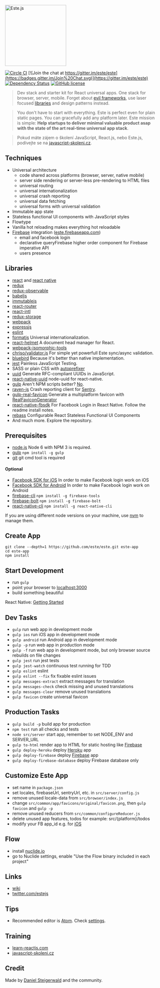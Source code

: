 <img
  alt="Este.js"
  src="https://cloud.githubusercontent.com/assets/66249/6515278/de638916-c388-11e4-8754-184f5b11e770.jpeg"
  width="200"
/>

[![Circle CI](https://img.shields.io/circleci/project/este/este/master.svg)](https://circleci.com/gh/este/este)
[![Join the chat at https://gitter.im/este/este](https://badges.gitter.im/Join%20Chat.svg)](https://gitter.im/este/este)
[![Dependency Status](https://david-dm.org/este/este.svg)](https://david-dm.org/este/este)
[![GitHub license](https://img.shields.io/github/license/este/este.svg)](https://github.com/este/este/blob/master/LICENSE)

> Dev stack and starter kit for React universal apps. One stack for browser, server, mobile. Forget about [evil frameworks](http://tomasp.net/blog/2015/library-frameworks/), use laser focused [libraries](https://github.com/este/este#libraries) and design patterns instead.

> You don't have to start with everything. Este is perfect even for plain static pages. You can gracefully add any platform later. Este mission is simple: **Help startups to deliver minimal valuable product asap with the state of the art real-time universal app stack**.

> Pokud máte zájem o školení JavaScript, React.js, nebo Este.js, podívejte se na [javascript-skoleni.cz](https://javascript-skoleni.cz/).

## Techniques

- Universal architecture
  - code shared across platforms (browser, server, native mobile)
  - server side rendering or server-less pre-rendering to HTML files
  - universal routing
  - universal internationalization
  - universal crash reporting
  - universal data fetching
  - universal forms with universal validation
- Immutable app state
- Stateless functional UI components with JavaScript styles
- Flowtype
- Vanilla hot reloading makes everything hot reloadable
- [Firebase](https://firebase.google.com/) integration ([este.firebaseapp.com](https://este.firebaseapp.com))
  - email and facebook login
  - declarative queryFirebase higher order component for Firebase imperative API
  - users presence

## Libraries

- [react](http://facebook.github.io/react/) and [react native](https://facebook.github.io/react-native/)
- [redux](http://rackt.github.io/redux/)
- [redux-observable](https://github.com/redux-observable/redux-observable)
- [babeljs](https://babeljs.io/)
- [immutablejs](http://facebook.github.io/immutable-js)
- [react-router](https://github.com/rackt/react-router)
- [react-intl](https://github.com/yahoo/react-intl)
- [redux-storage](https://github.com/michaelcontento/redux-storage)
- [webpack](http://webpack.github.io/)
- [expressjs](http://expressjs.com/)
- [eslint](http://eslint.org/)
- [formatjs](http://formatjs.io/) Universal internationalization.
- [react-helmet](https://github.com/nfl/react-helmet) A document head manager for React.
- [webpack-isomorphic-tools](https://github.com/halt-hammerzeit/webpack-isomorphic-tools)
- [chriso/validator.js](https://github.com/chriso/validator.js) For simple yet powerfull Este sync/async validation.
- [bluebird](https://github.com/petkaantonov/bluebird) Because it's better than native implementation.
- [jest](https://facebook.github.io/jest/) Painless JavaScript Testing.
- SASS or plain CSS with [autoprefixer](https://github.com/postcss/autoprefixer)
- [uuid](https://github.com/defunctzombie/node-uuid) Generate RFC-compliant UUIDs in JavaScript.
- [react-native-uuid](https://github.com/eugenehp/react-native-uuid) node-uuid for react-native.
- [gulp](http://gulpjs.com/) Aren't NPM scripts better? [No](https://twitter.com/jaffathecake/status/700320306053935104).
- [raven-js](https://github.com/getsentry/raven-js) Crash reporting client for [Sentry](https://getsentry.com).
- [gulp-real-favicon](https://www.npmjs.com/package/gulp-real-favicon) Generate a multiplatform favicon with [RealFaviconGenerator](https://realfavicongenerator.net)
- [react-native-fbsdk](https://github.com/facebook/react-native-fbsdk) For Facebook Login in React Native. Follow the readme install notes.
- [rebass](https://github.com/jxnblk/rebass) Configurable React Stateless Functional UI Components
- And much more. Explore the repository.

## Prerequisites

- [node.js](http://nodejs.org) Node 6 with NPM 3 is required.
- [gulp](http://gulpjs.com/) `npm install -g gulp`
- [git](https://git-scm.com/downloads) git cmd tool is required


#### Optional

- [Facebook SDK for iOS](https://developers.facebook.com/docs/ios/) In order to make Facebook login work on iOS
- [Facebook SDK for Android](https://developers.facebook.com/docs/android/) In order to make Facebook login work on Android
- [firebase-cli](https://firebase.google.com/docs/cli/) `npm install -g firebase-tools`
- [firebase-bolt](https://github.com/firebase/bolt) `npm install -g firebase-bolt`
- [react-native-cli](http://facebook.github.io/react-native/docs/getting-started.html) `npm install -g react-native-cli`

If you are using different node versions on your machine, use [nvm](https://github.com/creationix/nvm) to manage them.

## Create App

```shell
git clone --depth=1 https://github.com/este/este.git este-app
cd este-app
npm install
```

## Start Development

- run `gulp`
- point your browser to [localhost:3000](http://localhost:3000)
- build something beautiful

React Native: [Getting Started](https://facebook.github.io/react-native/docs/getting-started.html)

## Dev Tasks

- `gulp` run web app in development mode
- `gulp ios` run iOS app in development mode
- `gulp android` run Android app in development mode
- `gulp -p` run web app in production mode
- `gulp -f` run web app in development mode, but only browser source rebuilds on file changes
- `gulp jest` run jest tests
- `gulp jest-watch` continuous test running for TDD
- `gulp eslint` eslint
- `gulp eslint --fix` fix fixable eslint issues
- `gulp messages-extract` extract messages for translation
- `gulp messages-check` check missing and unused translations
- `gulp messages-clear` remove unused translations
- `gulp favicon` create universal favicon

## Production Tasks

- `gulp build -p` build app for production
- `npm test` run all checks and tests
- `node src/server` start app, remember to set NODE_ENV and SERVER_URL
- `gulp to-html` render app to HTML for static hosting like [Firebase](https://www.firebase.com/features.html#features-hosting)
- `gulp deploy-heroku` deploy [Heroku](https://www.heroku.com/) app
- `gulp deploy-firebase` deploy [Firebase](https://firebase.google.com/) app
- `gulp deploy-firebase-database` deploy Firebase database only

## Customize Este App

- set name in `package.json`
- set locales, firebaseUrl, sentryUrl, etc. in `src/server/config.js`
- remove unused locale-data from `src/browser/index.js`
- change `src/common/app/favicons/original/favicon.png`, then `gulp favicon` and `gulp -p`
- remove unused reducers from `src/common/configureReducer.js`
- delete unused app features, todos for example: src/{platform}/todos
- modify your FB app_id e.g. for [iOS](https://developers.facebook.com/docs/ios/getting-started/#configure-xcode-project)

## Flow

- install [nuclide.io](https://nuclide.io/)
- go to Nuclide settings, enable "Use the Flow binary included in each project"

## Links

- [wiki](https://github.com/este/este/wiki)
- [twitter.com/estejs](https://twitter.com/estejs)

## Tips

- Recommended editor is [Atom](https://atom.io). Check [settings](https://github.com/este/este/wiki/Recommended-Atom.io-Settings).

## Training
- [learn-reactjs.com](http://www.learn-reactjs.com)
- [javascript-skoleni.cz](http://javascript-skoleni.cz)

## Credit

Made by [Daniel Steigerwald](https://twitter.com/steida) and the community.
